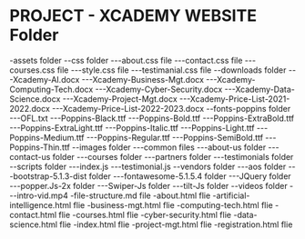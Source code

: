 # PROJECT - XCADEMY WEBSITE Folder

-assets folder
--css folder
---about.css file
---contact.css file
---courses.css file
---style.css file
---testimanial.css file
--downloads folder
---Xcademy-AI.docx
---Xcademy-Business-Mgt.docx
---Xcademy-Computing-Tech.docx
---Xcademy-Cyber-Security.docx
---Xcademy-Data-Science.docx
---Xcademy-Project-Mgt.docx
---Xcademy-Price-List-2021-2022.docx
---Xcademy-Price-List-2022-2023.docx
--fonts-poppins folder
---OFL.txt
---Poppins-Black.ttf
---Poppins-Bold.ttf
---Poppins-ExtraBold.ttf
---Poppins-ExtraLight.ttf
---Poppins-Italic.ttf
---Poppins-Light.ttf
---Poppins-Medium.ttf
---Poppins-Regular.ttf
---Poppins-SemiBold.ttf
---Poppins-Thin.ttf
--images folder
---common files
---about-us folder
---contact-us folder
---courses folder
---partners folder
---testimonials folder
--scripts folder
---index.js
---testimonial.js
--vendors folder
---aos folder
---bootstrap-5.1.3-dist folder
---fontawesome-5.1.5.4 folder
---JQuery folder
---popper.Js-2x folder
---Swiper-Js folder
---tilt-Js folder
--videos folder
---intro-vid.mp4
-file-structure.md file
-about.html flie
-artificial-intelligence.html flie
-business-mgt.html flie
-computing-tech.html flie
-contact.html flie
-courses.html flie
-cyber-security.html flie
-data-science.html flie
-index.html flie
-project-mgt.html flie
-registration.html flie
